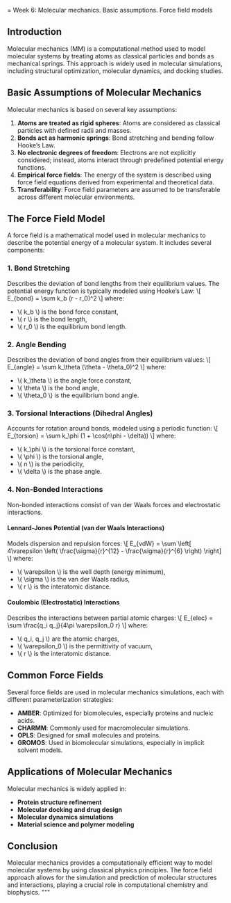 = Week 6: Molecular mechanics. Basic assumptions. Force field models

## Introduction
Molecular mechanics (MM) is a computational method used to model molecular systems by treating atoms as classical particles and bonds as mechanical springs. This approach is widely used in molecular simulations, including structural optimization, molecular dynamics, and docking studies.

## Basic Assumptions of Molecular Mechanics
Molecular mechanics is based on several key assumptions:

1. **Atoms are treated as rigid spheres**: Atoms are considered as classical particles with defined radii and masses.
2. **Bonds act as harmonic springs**: Bond stretching and bending follow Hooke’s Law.
3. **No electronic degrees of freedom**: Electrons are not explicitly considered; instead, atoms interact through predefined potential energy functions.
4. **Empirical force fields**: The energy of the system is described using force field equations derived from experimental and theoretical data.
5. **Transferability**: Force field parameters are assumed to be transferable across different molecular environments.

## The Force Field Model
A force field is a mathematical model used in molecular mechanics to describe the potential energy of a molecular system. It includes several components:

### 1. **Bond Stretching**
Describes the deviation of bond lengths from their equilibrium values. The potential energy function is typically modeled using Hooke’s Law:
\\[ E_{bond} = \\sum k_b (r - r_0)^2 \\]
where:
- \\( k_b \\) is the bond force constant,
- \\( r \\) is the bond length,
- \\( r_0 \\) is the equilibrium bond length.

### 2. **Angle Bending**
Describes the deviation of bond angles from their equilibrium values:
\\[ E_{angle} = \\sum k_\\theta (\\theta - \\theta_0)^2 \\]
where:
- \\( k_\\theta \\) is the angle force constant,
- \\( \\theta \\) is the bond angle,
- \\( \\theta_0 \\) is the equilibrium bond angle.

### 3. **Torsional Interactions (Dihedral Angles)**
Accounts for rotation around bonds, modeled using a periodic function:
\\[ E_{torsion} = \\sum k_\\phi (1 + \\cos(n\\phi - \\delta)) \\]
where:
- \\( k_\\phi \\) is the torsional force constant,
- \\( \\phi \\) is the torsional angle,
- \\( n \\) is the periodicity,
- \\( \\delta \\) is the phase angle.

### 4. **Non-Bonded Interactions**
Non-bonded interactions consist of van der Waals forces and electrostatic interactions.

#### **Lennard-Jones Potential (van der Waals Interactions)**
Models dispersion and repulsion forces:
\\[ E_{vdW} = \\sum \\left[ 4\\varepsilon \\left( \\frac{\\sigma}{r}^{12} - \\frac{\\sigma}{r}^{6} \\right) \\right] \\]
where:
- \\( \\varepsilon \\) is the well depth (energy minimum),
- \\( \\sigma \\) is the van der Waals radius,
- \\( r \\) is the interatomic distance.

#### **Coulombic (Electrostatic) Interactions**
Describes the interactions between partial atomic charges:
\\[ E_{elec} = \\sum \\frac{q_i q_j}{4\\pi \\varepsilon_0 r} \\]
where:
- \\( q_i, q_j \\) are the atomic charges,
- \\( \\varepsilon_0 \\) is the permittivity of vacuum,
- \\( r \\) is the interatomic distance.

## Common Force Fields
Several force fields are used in molecular mechanics simulations, each with different parameterization strategies:

- **AMBER**: Optimized for biomolecules, especially proteins and nucleic acids.
- **CHARMM**: Commonly used for macromolecular simulations.
- **OPLS**: Designed for small molecules and proteins.
- **GROMOS**: Used in biomolecular simulations, especially in implicit solvent models.

## Applications of Molecular Mechanics
Molecular mechanics is widely applied in:
- **Protein structure refinement**
- **Molecular docking and drug design**
- **Molecular dynamics simulations**
- **Material science and polymer modeling**

## Conclusion
Molecular mechanics provides a computationally efficient way to model molecular systems by using classical physics principles. The force field approach allows for the simulation and prediction of molecular structures and interactions, playing a crucial role in computational chemistry and biophysics.
"""


